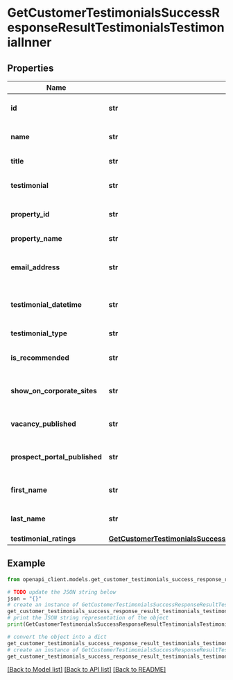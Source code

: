 # GetCustomerTestimonialsSuccessResponseResultTestimonialsTestimonialInner


## Properties

Name | Type | Description | Notes
------------ | ------------- | ------------- | -------------
**id** | **str** | The unique identifier for the testimonial | 
**name** | **str** | Name of the person providing the testimonial | 
**title** | **str** | Title of the testimonial | 
**testimonial** | **str** | The actual testimonial content | 
**property_id** | **str** | The unique identifier for the property | 
**property_name** | **str** | The name of the property | 
**email_address** | **str** | Email address of the person providing the testimonial | 
**testimonial_datetime** | **str** | Date and time when the testimonial was created | 
**testimonial_type** | **str** | Type of testimonial | 
**is_recommended** | **str** | Whether the testimonial is a recommendation | 
**show_on_corporate_sites** | **str** | Whether the testimonial is shown on corporate sites | 
**vacancy_published** | **str** | Whether the vacancy is published | 
**prospect_portal_published** | **str** | Whether the testimonial is published on the prospect portal | 
**first_name** | **str** | First name of the person providing the testimonial | 
**last_name** | **str** | Last name of the person providing the testimonial | 
**testimonial_ratings** | [**GetCustomerTestimonialsSuccessResponseResultTestimonialsTestimonialInnerTestimonialRatings**](GetCustomerTestimonialsSuccessResponseResultTestimonialsTestimonialInnerTestimonialRatings.md) |  | 

## Example

```python
from openapi_client.models.get_customer_testimonials_success_response_result_testimonials_testimonial_inner import GetCustomerTestimonialsSuccessResponseResultTestimonialsTestimonialInner

# TODO update the JSON string below
json = "{}"
# create an instance of GetCustomerTestimonialsSuccessResponseResultTestimonialsTestimonialInner from a JSON string
get_customer_testimonials_success_response_result_testimonials_testimonial_inner_instance = GetCustomerTestimonialsSuccessResponseResultTestimonialsTestimonialInner.from_json(json)
# print the JSON string representation of the object
print(GetCustomerTestimonialsSuccessResponseResultTestimonialsTestimonialInner.to_json())

# convert the object into a dict
get_customer_testimonials_success_response_result_testimonials_testimonial_inner_dict = get_customer_testimonials_success_response_result_testimonials_testimonial_inner_instance.to_dict()
# create an instance of GetCustomerTestimonialsSuccessResponseResultTestimonialsTestimonialInner from a dict
get_customer_testimonials_success_response_result_testimonials_testimonial_inner_from_dict = GetCustomerTestimonialsSuccessResponseResultTestimonialsTestimonialInner.from_dict(get_customer_testimonials_success_response_result_testimonials_testimonial_inner_dict)
```
[[Back to Model list]](../README.md#documentation-for-models) [[Back to API list]](../README.md#documentation-for-api-endpoints) [[Back to README]](../README.md)


